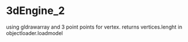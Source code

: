 # 3dEngine_2

using gldrawarray and 3 point points for vertex.
returns vertices.lenght in objectloader.loadmodel
